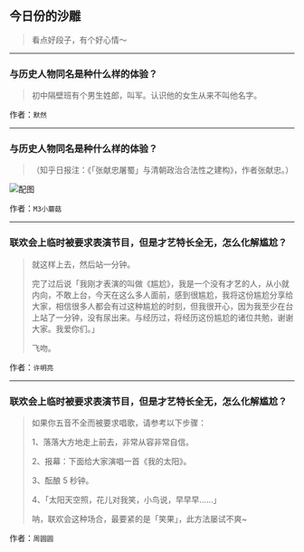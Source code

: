 ## 今日份的沙雕

> 看点好段子，有个好心情～


 
---

### 与历史人物同名是种什么样的体验？

> 初中隔壁班有个男生姓郎，叫军。认识他的女生从来不叫他名字。


作者：`默然`

---

### 与历史人物同名是种什么样的体验？

> （知乎日报注：《「张献忠屠蜀」与清朝政治合法性之建构》，作者张献忠。）



![配图](http://pic4.zhimg.com/70/v2-d8ebe4a6875ad13b7d7bac3c15fd8a97_b.jpg)


作者：`M3小蘑菇`

---

### 联欢会上临时被要求表演节目，但是才艺特长全无，怎么化解尴尬？

> 就这样上去，然后站一分钟。
> 
> 完了过后说「我刚才表演的叫做《尴尬》，我是一个没有才艺的人，从小就内向，不敢上台，今天在这么多人面前，感到很尴尬，我将这份尴尬分享给大家，相信很多人都会有过这种尴尬的时刻，但我很开心，因为我至少在台上站了一分钟，没有尿出来。与经历过，将经历这份尴尬的诸位共勉，谢谢大家。我爱你们。」
> 
> 飞吻。


作者：`许明亮`

---

### 联欢会上临时被要求表演节目，但是才艺特长全无，怎么化解尴尬？

> 如果你五音不全而被要求唱歌，请参考以下步骤：
> 
> 1、落落大方地走上前去，非常从容非常自信。
> 
> 2、报幕：下面给大家演唱一首《我的太阳》。
> 
> 3、酝酿 5 秒钟。
> 
> 4、「太阳天空照，花儿对我笑，小鸟说，早早早……」
> 
> 呐，联欢会这种场合，最要紧的是「笑果」，此方法屡试不爽~


作者：`周圆圆`